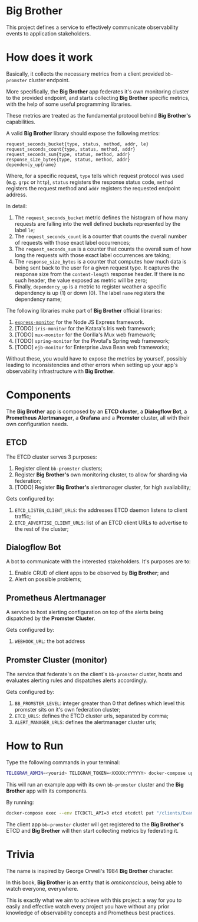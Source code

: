 # Big Brother
This project defines a service to effectively communicate observability events to application stakeholders.  

# How does it work

Basically, it collects the necessary metrics from a client provided `bb-promster` cluster endpoint.

More specifically, the **Big Brother** app federates it's own monitoring cluster to the provided endpoint, and starts collecting **Big Brother** specific metrics, with the help of some useful programming libraries.

These metrics are treated as the fundamental protocol behind **Big Brother's** capabilities.

A valid **Big Brother** library should expose the following metrics: 

```
request_seconds_bucket{type, status, method, addr, le}
request_seconds_count{type, status, method, addr}
request_seconds_sum{type, status, method, addr}
response_size_bytes{type, status, method, addr}
dependency_up{name}
```

Where, for a specific request, `type` tells which request protocol was used (e.g. `grpc` or `http`), `status` registers the response status code, `method` registers the request method and `addr` registers the requested endpoint address.

In detail:

1. The `request_seconds_bucket` metric defines the histogram of how many requests are falling into the well defined buckets represented by the label `le`;
2. The `request_seconds_count` is a counter that counts the overall number of requests with those exact label occurrences;
3. The `request_seconds_sum` is a counter that counts the overall sum of how long the requests with those exact label occurrences are taking;
4. The `response_size_bytes` is a counter that computes how much data is being sent back to the user for a given request type. It captures the response size from the `content-length` response header. If there is no such header, the value exposed as metric will be zero;
5. Finally, `dependency_up` is a metric to register weather a specific dependency is up (1) or down (0). The label `name` registers the dependency name;

The following libraries make part of **Big Brother** official libraries:

1. [`express-monitor`](https://github.com/labbsr0x/express-monitor) for the Node JS Express framework.
1. [TODO] `iris-monitor` for the Katara's Iris web framework;
2. [TODO] `mux-monitor` for the Gorilla's Mux web framework;
3. [TODO] `spring-monitor` for the Pivotal's Spring web framework;
4. [TODO] `ejb-monitor` for Enterprise Java Bean web frameworks;

Without these, you would have to expose the metrics by yourself, possibly leading to inconsistencies and other errors when setting up your app's observability infrastructure with **Big Brother**.   

# Components

The **Big Brother** app is composed by an **ETCD cluster**, a **Dialogflow Bot**, a **Prometheus Alertmanager**, a **Grafana** and a **Promster** cluster, all with their own configuration needs.

## ETCD

The ETCD cluster serves 3 purposes:

1. Register client `bb-promster` clusters;
2. Register **Big Brother's** own monitoring cluster, to allow for sharding via federation;
3. [TODO] Register **Big Brother's** alertmanager cluster, for high availability;

Gets configured by:

1. `ETCD_LISTEN_CLIENT_URLS`: the addresses ETCD daemon listens to client traffic;
2. `ETCD_ADVERTISE_CLIENT_URLS`: list of an ETCD client URLs to advertise to the rest of the cluster; 

## Dialogflow Bot

A bot to communicate with the interested stakeholders. It's purposes are to:

1. Enable CRUD of client apps to be observed by **Big Brother**; and
2. Alert on possible problems; 

## Prometheus Alertmanager

A service to host alerting configuration on top of the alerts being dispatched by the **Promster Cluster**.

Gets configured by:

1. `WEBHOOK_URL`: the bot address

## Promster Cluster (monitor)

The service that federate's on the client's `bb-promster` cluster, hosts and evaluates alerting rules and dispatches alerts accordingly.

Gets configured by:

1. `BB_PROMSTER_LEVEL`: integer greater than 0 that defines which level this promster sits on it's own federation cluster; 
2. `ETCD_URLS`: defines the ETCD cluster urls, separated by comma;
3. `ALERT_MANAGER_URLS`: defines the alertmanager cluster urls;

# How to Run

Type the following commands in your terminal:

```bash
TELEGRAM_ADMIN=<yourid> TELEGRAM_TOKEN=<XXXXX:YYYYYY> docker-compose up -d --build
```

This will run an example app with its own `bb-promster` cluster and the **Big Brother** app with its components.

By running:
```bash
docker-compose exec --env ETCDCTL_API=3 etcd etcdctl put "/clients/Example/example-bb-promster:9090" -- ""
```

The client app `bb-promster` cluster will get registered to the **Big Brother's** ETCD and **Big Brother** will then start collecting metrics by federating it.

# Trivia

The name is inspired by George Orwell's 1984 **Big Brother** character. 

In this book, **Big Brother** is an entity that is *omniconscious*, being able to watch everyone, everywhere. 

This is exactly what we aim to achieve with this project: a way for you to easily and effective watch every project you have without any prior knowledge of observability concepts and Prometheus best practices. 
